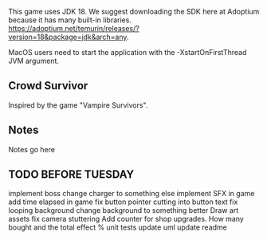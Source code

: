 This game uses JDK 18. We suggest downloading the SDK here at Adoptium because it has many built-in libraries.
https://adoptium.net/temurin/releases/?version=18&package=jdk&arch=any.

MacOS users need to start the application with the -XstartOnFirstThread JVM argument.

## Crowd Survivor

Inspired by the game "Vampire Survivors".

## Notes

Notes go here

## TODO BEFORE TUESDAY
implement boss
change charger to something else
implement SFX in game
add time elapsed in game
fix button pointer cutting into button text
fix looping background
change background to something better
Draw art assets
fix camera stuttering
Add counter for shop upgrades. How many bought and the total effect %
unit tests
update uml
update readme
